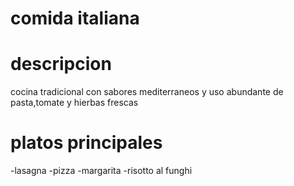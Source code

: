 # comida italiana

# descripcion
cocina tradicional con sabores mediterraneos y uso abundante de pasta,tomate y hierbas frescas 

# platos principales 
-lasagna
-pizza
-margarita
-risotto al funghi


